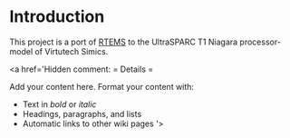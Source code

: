 # Introduction #

This project is a port of [RTEMS](http://www.rtems.com) to the UltraSPARC T1 Niagara processor-model of Virtutech Simics.

<a href='Hidden comment: 
= Details =

Add your content here.  Format your content with:
* Text in *bold* or _italic_
* Headings, paragraphs, and lists
* Automatic links to other wiki pages
'></a>